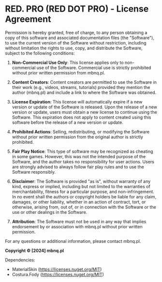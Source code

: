 # RED. PRO (RED DOT PRO) - License Agreement

Permission is hereby granted, free of charge, to any person obtaining a copy of this software and associated documentation files (the "Software"), 
to use the current version of the Software without restriction, including without limitation the rights to use, copy, and distribute the Software, subject to the following conditions:

1. **Non-Commercial Use Only**: This license applies only to non-commercial use of the Software. Commercial use is strictly prohibited without prior written permission from mbnq.pl.

2. **Content Creators**: Content creators are permitted to use the Software in their work (e.g., videos, streams, tutorials) provided they mention the author (mbnq.pl) and include a link to where the Software was obtained.

3. **License Expiration**: This license will automatically expire if a new version or update of the Software is released. Upon the release of a new version or update, users must obtain a new license to continue using the Software. This expiration does not apply to content created using this software before the release of a new version or update.

4. **Prohibited Actions**: Selling, redistributing, or modifying the Software without prior written permission from the original author is strictly prohibited.

5. **Fair Play Notice**: This type of software may be recognized as cheating in some games. However, this was not the intended purpose of the Software, and the author takes no responsibility for user actions. Users are strongly advised to always follow fair play rules and to use the Software responsibly.

6. **Disclaimer**: The Software is provided "as is", without warranty of any kind, express or implied, including but not limited to the warranties of merchantability, fitness for a particular purpose, and non-infringement. In no event shall the authors or copyright holders be liable for any claim, damages, or other liability, whether in an action of contract, tort, or otherwise, arising from, out of, or in connection with the Software or the use or other dealings in the Software.

7. **Attribution**: The Software must not be used in any way that implies endorsement by or association with mbnq.pl without prior written permission.

For any questions or additional information, please contact mbnq.pl.

**Copyright © [2024] mbnq.pl**

Dependencies:
  - MaterialSkin (https://licenses.nuget.org/MIT)
  - Costura.Fody (https://licenses.nuget.org/MIT) 
